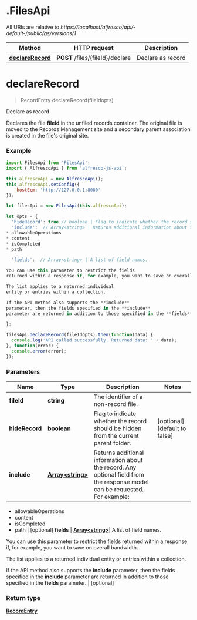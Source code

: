 # .FilesApi

All URIs are relative to *https://localhost/alfresco/api/-default-/public/gs/versions/1*

Method | HTTP request | Description
------------- | ------------- | -------------
[**declareRecord**](FilesApi.md#declareRecord) | **POST** /files/{fileId}/declare | Declare as record


<a name="declareRecord"></a>
# **declareRecord**
> RecordEntry declareRecord(fileIdopts)

Declare as record

Declares the file **fileId** in the unfiled records container. The original file is moved to the Records Management site and a secondary parent association is created in the file&#39;s original site.

### Example
```javascript
import FilesApi from 'FilesApi';
import { AlfrescoApi } from 'alfresco-js-api';

this.alfrescoApi = new AlfrescoApi();
this.alfrescoApi.setConfig({
    hostEcm: 'http://127.0.0.1:8080'
});

let filesApi = new FilesApi(this.alfrescoApi);

let opts = { 
  'hideRecord': true // boolean | Flag to indicate whether the record should be hidden from the current parent folder.
  'include':  // Array<string> | Returns additional information about the record. Any optional field from the response model can be requested. For example:
* allowableOperations
* content
* isCompleted
* path

  'fields':  // Array<string> | A list of field names.

You can use this parameter to restrict the fields
returned within a response if, for example, you want to save on overall bandwidth.

The list applies to a returned individual
entity or entries within a collection.

If the API method also supports the **include**
parameter, then the fields specified in the **include**
parameter are returned in addition to those specified in the **fields** parameter.

};

filesApi.declareRecord(fileIdopts).then(function(data) {
  console.log('API called successfully. Returned data: ' + data);
}, function(error) {
  console.error(error);
});

```

### Parameters

Name | Type | Description  | Notes
------------- | ------------- | ------------- | -------------
 **fileId** | **string**| The identifier of a non-record file. | 
 **hideRecord** | **boolean**| Flag to indicate whether the record should be hidden from the current parent folder. | [optional] [default to false]
 **include** | [**Array&lt;string&gt;**](string.md)| Returns additional information about the record. Any optional field from the response model can be requested. For example:
* allowableOperations
* content
* isCompleted
* path
 | [optional] 
 **fields** | [**Array&lt;string&gt;**](string.md)| A list of field names.

You can use this parameter to restrict the fields
returned within a response if, for example, you want to save on overall bandwidth.

The list applies to a returned individual
entity or entries within a collection.

If the API method also supports the **include**
parameter, then the fields specified in the **include**
parameter are returned in addition to those specified in the **fields** parameter.
 | [optional] 

### Return type

[**RecordEntry**](RecordEntry.md)

